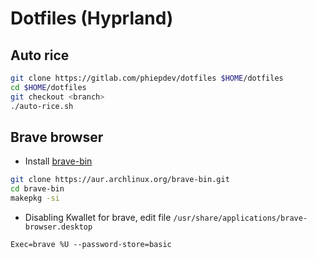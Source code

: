# Dotfiles (Hyprland)

## Auto rice

```bash
git clone https://gitlab.com/phiepdev/dotfiles $HOME/dotfiles
cd $HOME/dotfiles
git checkout <branch>
./auto-rice.sh
```

## Brave browser

- Install [brave-bin](https://aur.archlinux.org/packages/brave-bin)

```bash
git clone https://aur.archlinux.org/brave-bin.git
cd brave-bin
makepkg -si
```

- Disabling Kwallet for brave, edit file `/usr/share/applications/brave-browser.desktop`

```desktop
Exec=brave %U --password-store=basic
```
